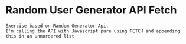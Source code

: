 <h1>Random User Generator API Fetch</h1>

```
Exercise based on Random Generator Api.
I'm calling the API with Javascript pure using FETCH and appending this in an unnordered list
```

